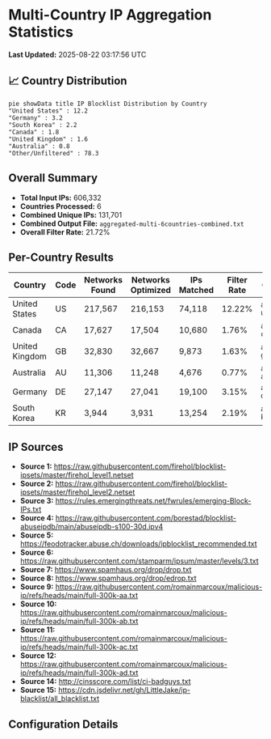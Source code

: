 # Multi-Country IP Aggregation Statistics

**Last Updated:** 2025-08-22 03:17:56 UTC

## 📈 Country Distribution

```mermaid
pie showData title IP Blocklist Distribution by Country
"United States" : 12.2
"Germany" : 3.2
"South Korea" : 2.2
"Canada" : 1.8
"United Kingdom" : 1.6
"Australia" : 0.8
"Other/Unfiltered" : 78.3
```

## Overall Summary

- **Total Input IPs:** 606,332
- **Countries Processed:** 6
- **Combined Unique IPs:** 131,701
- **Combined Output File:** `aggregated-multi-6countries-combined.txt`
- **Overall Filter Rate:** 21.72%

## Per-Country Results

| Country | Code | Networks Found | Networks Optimized | IPs Matched | Filter Rate | Output File |
|---------|------|----------------|--------------------|-----------|-----------|-----------|
| United States | US | 217,567 | 216,153 | 74,118 | 12.22% | `aggregated-us-only.txt` |
| Canada | CA | 17,627 | 17,504 | 10,680 | 1.76% | `aggregated-ca-only.txt` |
| United Kingdom | GB | 32,830 | 32,667 | 9,873 | 1.63% | `aggregated-gb-only.txt` |
| Australia | AU | 11,306 | 11,248 | 4,676 | 0.77% | `aggregated-au-only.txt` |
| Germany | DE | 27,147 | 27,041 | 19,100 | 3.15% | `aggregated-de-only.txt` |
| South Korea | KR | 3,944 | 3,931 | 13,254 | 2.19% | `aggregated-kr-only.txt` |

## IP Sources

- **Source 1:** https://raw.githubusercontent.com/firehol/blocklist-ipsets/master/firehol_level1.netset
- **Source 2:** https://raw.githubusercontent.com/firehol/blocklist-ipsets/master/firehol_level2.netset
- **Source 3:** https://rules.emergingthreats.net/fwrules/emerging-Block-IPs.txt
- **Source 4:** https://raw.githubusercontent.com/borestad/blocklist-abuseipdb/main/abuseipdb-s100-30d.ipv4
- **Source 5:** https://feodotracker.abuse.ch/downloads/ipblocklist_recommended.txt
- **Source 6:** https://raw.githubusercontent.com/stamparm/ipsum/master/levels/3.txt
- **Source 7:** https://www.spamhaus.org/drop/drop.txt
- **Source 8:** https://www.spamhaus.org/drop/edrop.txt
- **Source 9:** https://raw.githubusercontent.com/romainmarcoux/malicious-ip/refs/heads/main/full-300k-aa.txt
- **Source 10:** https://raw.githubusercontent.com/romainmarcoux/malicious-ip/refs/heads/main/full-300k-ab.txt
- **Source 11:** https://raw.githubusercontent.com/romainmarcoux/malicious-ip/refs/heads/main/full-300k-ac.txt
- **Source 12:** https://raw.githubusercontent.com/romainmarcoux/malicious-ip/refs/heads/main/full-300k-ad.txt
- **Source 14:** http://cinsscore.com/list/ci-badguys.txt
- **Source 15:** https://cdn.jsdelivr.net/gh/LittleJake/ip-blacklist/all_blacklist.txt

## Configuration Details

